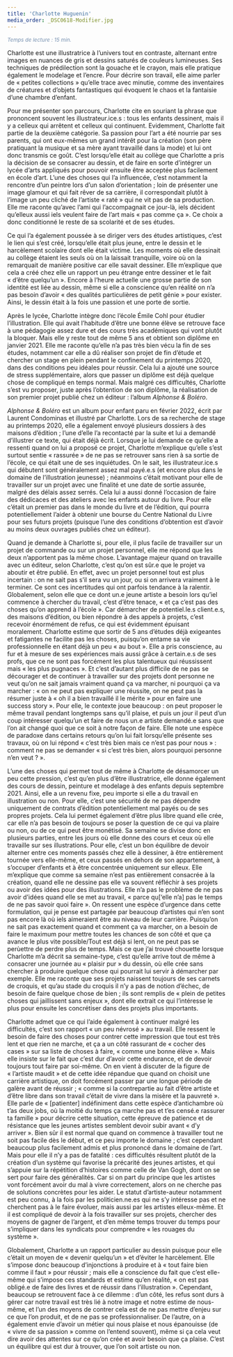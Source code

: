 ```yaml
---
title: 'Charlotte Huguenin'
media_order: _DSC0618-Modifier.jpg
---
```


<p><span style="color: #7690b0;"><em><span style="font-size: 9pt;">Temps de lecture : 15 min.</span></em></span></p>
<p>Charlotte est une illustratrice &agrave; l&rsquo;univers tout en contraste, alternant entre images en nuances de gris et dessins satur&eacute;s de couleurs lumineuses. Ses techniques de pr&eacute;dilection sont la gouache et le crayon, mais elle pratique &eacute;galement le modelage et l&rsquo;encre. Pour d&eacute;crire son travail, elle aime parler de &laquo;&nbsp;petites collections&nbsp;&raquo; qu&rsquo;elle trace avec minutie, comme des inventaires de cr&eacute;atures et d&rsquo;objets fantastiques qui &eacute;voquent le chaos et la fantaisie d&rsquo;une chambre d&rsquo;enfant.</p>
<p>Pour me pr&eacute;senter son parcours, Charlotte cite en souriant la phrase que prononcent souvent les illustrateur.ice.s&nbsp;: tous les enfants dessinent, mais il y a celleux qui arr&ecirc;tent et celleux qui continuent. Evidemment, Charlotte fait partie de la deuxi&egrave;me cat&eacute;gorie. Sa passion pour l&rsquo;art a &eacute;t&eacute; nourrie par ses parents, qui ont eux-m&ecirc;mes un grand int&eacute;r&ecirc;t pour la cr&eacute;ation (son p&egrave;re pratiquant la musique et sa m&egrave;re ayant travaill&eacute; dans la mode) et lui ont donc transmis ce go&ucirc;t. C&rsquo;est lorsqu&rsquo;elle &eacute;tait au coll&egrave;ge que Charlotte a pris la d&eacute;cision de se consacrer au dessin, et de faire en sorte d&rsquo;int&eacute;grer un lyc&eacute;e d&rsquo;arts appliqu&eacute;s pour pouvoir ensuite &ecirc;tre accept&eacute;e plus facilement en &eacute;cole d&rsquo;art. L&rsquo;une des choses qui l&rsquo;a influenc&eacute;e, c&rsquo;est notamment la rencontre d&rsquo;un peintre lors d&rsquo;un salon d&rsquo;orientation&nbsp;; loin de pr&eacute;senter une image glamour et qui fait r&ecirc;ver de sa carri&egrave;re, il correspondait plut&ocirc;t &agrave; l&rsquo;image un peu clich&eacute; de&nbsp;l&rsquo;artiste &laquo;&nbsp;rat&eacute;&nbsp;&raquo; qui ne vit pas de sa production. Elle me raconte qu&rsquo;avec l&rsquo;ami qui l&rsquo;accompagnait ce jour-l&agrave;, iels d&eacute;cident qu&rsquo;elleux aussi iels veulent faire de l&rsquo;art mais &laquo;&nbsp;pas comme &ccedil;a&nbsp;&raquo;. Ce choix a donc conditionn&eacute; le reste de sa scolarit&eacute; et de ses &eacute;tudes.</p>
<p>Ce qui l&rsquo;a &eacute;galement pouss&eacute;e &agrave; se diriger vers des &eacute;tudes artistiques, c&rsquo;est le lien qui s&rsquo;est cr&eacute;&eacute;, lorsqu&rsquo;elle &eacute;tait plus jeune, entre le dessin et le harc&egrave;lement scolaire dont elle &eacute;tait victime. Les moments o&ugrave; elle dessinait au coll&egrave;ge &eacute;taient les seuls o&ugrave; on la laissait tranquille, voire o&ugrave; on la remarquait de mani&egrave;re positive car elle savait dessiner. Elle m&rsquo;explique que cela a cr&eacute;&eacute; chez elle un rapport un peu &eacute;trange entre dessiner et le fait &laquo;&nbsp;d&rsquo;&ecirc;tre quelqu&rsquo;un&nbsp;&raquo;. Encore &agrave; l&rsquo;heure actuelle une grosse partie de son identit&eacute; est li&eacute;e au dessin, m&ecirc;me si elle a conscience qu&rsquo;en r&eacute;alit&eacute; on n&rsquo;a pas besoin d&rsquo;avoir &laquo; des qualit&eacute;s particuli&egrave;res&nbsp;de petit g&eacute;nie &raquo; pour exister. Ainsi, le dessin &eacute;tait &agrave; la fois une passion et une porte de sortie.</p>
<p>Apr&egrave;s le lyc&eacute;e, Charlotte int&egrave;gre donc l&rsquo;&eacute;cole &Eacute;mile Cohl pour &eacute;tudier l&rsquo;illustration. Elle qui avait l&rsquo;habitude d&rsquo;&ecirc;tre une bonne &eacute;l&egrave;ve se retrouve face &agrave; une p&eacute;dagogie assez dure et des cours tr&egrave;s acad&eacute;miques qui vont plut&ocirc;t la bloquer. Mais elle y reste tout de m&ecirc;me 5 ans et obtient son dipl&ocirc;me en janvier 2021. Elle me raconte qu&rsquo;elle n&rsquo;a pas tr&egrave;s bien v&eacute;cu la fin de ses &eacute;tudes, notamment car elle a d&ucirc; r&eacute;aliser son projet de fin d&rsquo;&eacute;tude et chercher un stage en plein pendant le confinement du printemps 2020, dans des conditions peu id&eacute;ales pour r&eacute;ussir. Cela lui a ajout&eacute; une source de stress suppl&eacute;mentaire, alors que passer un dipl&ocirc;me est d&eacute;j&agrave; quelque chose de compliqu&eacute; en temps normal. Mais malgr&eacute; ces difficult&eacute;s, Charlotte s&rsquo;est vu proposer, juste apr&egrave;s l&rsquo;obtention de son dipl&ocirc;me, la r&eacute;alisation de son premier projet publi&eacute; chez un &eacute;diteur&nbsp;: l&rsquo;album <em>Alphonse &amp; Bol&eacute;ro</em>.</p>
<p><em>Alphonse &amp; Bol&eacute;ro</em> est un album pour enfant paru en f&eacute;vrier 2022, &eacute;crit par Laurent Condominas et illustr&eacute; par Charlotte. Lors de sa recherche de stage au printemps 2020, elle a &eacute;galement envoy&eacute; plusieurs dossiers &agrave; des maisons d&rsquo;&eacute;dition&nbsp;; l&rsquo;une d&rsquo;elle l&rsquo;a recontact&eacute; par la suite et lui a demand&eacute; d&rsquo;illustrer ce texte, qui &eacute;tait d&eacute;j&agrave; &eacute;crit. Lorsque je lui demande ce qu&rsquo;elle a ressenti quand on lui a propos&eacute; ce projet, Charlotte m&rsquo;explique qu&rsquo;elle s&rsquo;est surtout sentie &laquo;&nbsp;rassur&eacute;e&nbsp;&raquo; de ne pas se retrouver sans rien &agrave; sa sortie de l&rsquo;&eacute;cole, ce qui &eacute;tait une de ses inqui&eacute;tudes. On le sait, les illustrateur.ice.s qui d&eacute;butent sont g&eacute;n&eacute;ralement assez mal pay&eacute;.e.s (et encore plus dans le domaine de l&rsquo;illustration jeunesse)&nbsp;; n&eacute;anmoins c&rsquo;&eacute;tait motivant pour elle de travailler sur un projet avec une finalit&eacute; et une date de sortie assur&eacute;e, malgr&eacute; des d&eacute;lais assez serr&eacute;s. Cela lui a aussi donn&eacute; l&rsquo;occasion de faire des d&eacute;dicaces et des ateliers avec les enfants autour du livre. Pour elle c&rsquo;&eacute;tait un premier pas dans le monde du livre et de l&rsquo;&eacute;dition, qui pourra potentiellement l&rsquo;aider &agrave; obtenir une bourse du Centre National du Livre pour ses futurs projets (puisque l&rsquo;une des conditions d&rsquo;obtention est d&rsquo;avoir au moins deux ouvrages publi&eacute;s chez un &eacute;diteur).</p>
<p>Quand je demande &agrave; Charlotte si, pour elle, il plus facile de travailler sur un projet de commande ou sur un projet personnel, elle me r&eacute;pond que les deux n&rsquo;apportent pas la m&ecirc;me chose. L&rsquo;avantage majeur quand on travaille avec un &eacute;diteur, selon Charlotte, c&rsquo;est qu&rsquo;on est s&ucirc;r.e que le projet va aboutir et &ecirc;tre publi&eacute;. En effet, avec un projet personnel tout est plus incertain&nbsp;: on ne sait pas s&rsquo;il sera vu un jour, ou si on arrivera vraiment &agrave; le terminer. Ce sont ces incertitudes qui ont parfois tendance &agrave; la ralentir. Globalement, selon elle que ce dont un.e jeune artiste a besoin lors qu&rsquo;iel commence &agrave; chercher du travail, c&rsquo;est d&rsquo;&ecirc;tre tenace, &laquo; et &ccedil;a c&rsquo;est pas des choses qu&rsquo;on apprend &agrave; l&rsquo;&eacute;cole&nbsp;&raquo;.&nbsp;Car d&eacute;marcher de potentiel.le.s client.e.s, des maisons d&rsquo;&eacute;dition, ou bien r&eacute;pondre &agrave; des appels &agrave; projets, c&rsquo;est recevoir &eacute;norm&eacute;ment de refus, ce qui est &eacute;videmment &eacute;puisant moralement. Charlotte estime que sortir de 5 ans d&rsquo;&eacute;tudes d&eacute;j&agrave; exigeantes et fatigantes ne facilite pas les choses, puisqu&rsquo;on entame sa vie professionnelle en &eacute;tant d&eacute;j&agrave; un peu &laquo;&nbsp;au bout&nbsp;&raquo;. Elle a pris conscience, au fur et &agrave; mesure de ses exp&eacute;riences mais aussi gr&acirc;ce &agrave; certain.e.s de ses profs, que ce ne sont pas forc&eacute;ment les plus talentueux qui r&eacute;ussissent mais &laquo;&nbsp;les plus pugnaces&nbsp;&raquo;. Et c&rsquo;est d&rsquo;autant plus difficile de ne pas se d&eacute;courager et de continuer &agrave; travailler sur des projets dont personne ne veut qu&rsquo;on ne sait jamais vraiment quand &ccedil;a va marcher, ni pourquoi &ccedil;a va marcher&nbsp;: &laquo;&nbsp;on ne peut pas expliquer une r&eacute;ussite, on ne peut pas la r&eacute;sumer juste &agrave; &laquo;&nbsp;oh il a bien travaill&eacute; il le m&eacute;rite&nbsp;&raquo; pour en faire une success story&nbsp;&raquo;. Pour elle, le contexte joue beaucoup&nbsp;: on peut proposer le m&ecirc;me travail pendant longtemps sans qu&rsquo;il plaise, et puis un jour il peut d&rsquo;un coup int&eacute;resser quelqu&rsquo;un et faire de nous un.e artiste demand&eacute;.e sans que l&rsquo;on ait chang&eacute; quoi que ce soit &agrave; notre fa&ccedil;on de faire. Elle note une esp&egrave;ce de paradoxe dans certains retours qu&rsquo;on lui fait lorsqu&rsquo;elle pr&eacute;sente ses travaux, o&ugrave; on lui r&eacute;pond &laquo;&nbsp;c&rsquo;est tr&egrave;s bien mais ce n&rsquo;est pas pour nous&nbsp;&raquo;&nbsp;: comment ne pas se demander &laquo;&nbsp;si c&rsquo;est tr&egrave;s bien, alors pourquoi personne n&rsquo;en veut&nbsp;?&nbsp;&raquo;.</p>
<p>L&rsquo;une des choses qui permet tout de m&ecirc;me &agrave; Charlotte de d&eacute;samorcer un peu cette pression, c&rsquo;est qu&rsquo;en plus d&rsquo;&ecirc;tre illustratrice, elle donne &eacute;galement des cours de dessin, peinture et modelage &agrave; des enfants depuis septembre 2021. Ainsi, elle a un revenu fixe, peu importe si elle a du travail en illustration ou non. Pour elle, c&rsquo;est une s&eacute;curit&eacute; de ne pas d&eacute;pendre uniquement de contrats d&rsquo;&eacute;dition potentiellement mal pay&eacute;s ou de ses propres projets. Cela lui permet &eacute;galement d&rsquo;&ecirc;tre plus libre quand elle cr&eacute;e, car elle n&rsquo;a pas besoin de toujours se poser la question de ce qui va plaire ou non, ou de ce qui peut &ecirc;tre mon&eacute;tis&eacute;. Sa semaine se divise donc en plusieurs parties, entre les jours o&ugrave; elle donne des cours et ceux o&ugrave; elle travaille sur ses illustrations. Pour elle, c&rsquo;est un bon &eacute;quilibre&nbsp;de devoir alterner entre ces moments pass&eacute;s chez elle &agrave; dessiner, &agrave; &ecirc;tre enti&egrave;rement tourn&eacute;e vers elle-m&ecirc;me, et ceux pass&eacute;s en dehors de son appartement, &agrave; s&rsquo;occuper d&rsquo;enfants et &agrave; &ecirc;tre concentr&eacute;e uniquement sur elleux. Elle m&rsquo;explique que comme sa semaine n&rsquo;est pas enti&egrave;rement consacr&eacute;e &agrave; la cr&eacute;ation, quand elle ne dessine pas elle va souvent r&eacute;fl&eacute;chir &agrave; ses projets ou avoir des id&eacute;es pour des illustrations. Elle n&rsquo;a pas le probl&egrave;me de ne pas avoir d&rsquo;id&eacute;es quand elle se met au travail, &laquo;&nbsp;parce qu[&lsquo;elle n&rsquo;a] pas le temps de ne pas savoir quoi faire&nbsp;&raquo;. On ressent une esp&egrave;ce d&rsquo;urgence dans cette formulation, qui je pense est partag&eacute;e par beaucoup d&rsquo;artistes qui n&rsquo;en sont pas encore l&agrave; o&ugrave; iels aimeraient &ecirc;tre au niveau de leur carri&egrave;re. Puisqu&rsquo;on ne sait pas exactement quand et comment &ccedil;a va marcher, on a besoin de faire le maximum pour mettre toutes les chances de son c&ocirc;t&eacute; et que &ccedil;a avance le plus vite possible/Tout est d&eacute;j&agrave; si lent, on ne peut pas se per&ugrave;ettre de perdre plus de temps. Mais ce que j&rsquo;ai trouv&eacute; chouette lorsque Charlotte m&rsquo;a d&eacute;crit sa semaine-type, c&rsquo;est qu&rsquo;elle arrive tout de m&ecirc;me &agrave; consacrer une journ&eacute;e au &laquo;&nbsp;plaisir pur&nbsp;&raquo; du dessin, o&ugrave; elle cr&eacute;e sans chercher &agrave; produire quelque chose qui pourrait lui servir &agrave; d&eacute;marcher par exemple. Elle me raconte que ses projets naissent toujours de ses carnets de croquis, et qu&rsquo;au stade du croquis il n&rsquo;y a pas de notion d&rsquo;&eacute;chec, de besoin de faire quelque chose de bien&nbsp;; ils sont remplis de &laquo;&nbsp;plein de petites choses qui jaillissent sans enjeux&nbsp;&raquo;, dont elle extrait ce qui l&rsquo;int&eacute;resse le plus pour ensuite les concr&eacute;tiser dans des projets plus importants.</p>
<p>Charlotte admet que ce qui l&rsquo;aide &eacute;galement &agrave; continuer malgr&eacute; les difficult&eacute;s, c&rsquo;est son rapport &laquo;&nbsp;un peu n&eacute;vros&eacute;&nbsp;&raquo; au travail. Elle ressent le besoin de faire des choses pour contrer cette impression que tout est tr&egrave;s lent et que rien ne marche, et &ccedil;a a un c&ocirc;t&eacute; rassurant de &laquo;&nbsp;cocher des cases&nbsp;&raquo; sur sa liste de choses &agrave; faire, &laquo;&nbsp;comme une bonne &eacute;l&egrave;ve&nbsp;&raquo;.&nbsp;Mais elle insiste sur le fait que c&rsquo;est dur d&rsquo;avoir cette endurance, et de devoir toujours tout faire par soi-m&ecirc;me. On en vient &agrave; discuter de la figure de &laquo;&nbsp;l&rsquo;artiste maudit&nbsp;&raquo; et de cette id&eacute;e r&eacute;pandue que quand on choisit une carri&egrave;re artistique, on doit forc&eacute;ment passer par une longue p&eacute;riode de gal&egrave;re avant de r&eacute;ussir&nbsp;; &laquo;&nbsp;comme si la contrepartie au fait d&rsquo;&ecirc;tre artiste et d&rsquo;&ecirc;tre libre dans son travail c&rsquo;&eacute;tait de vivre dans la mis&egrave;re et la pauvret&eacute;&nbsp;&raquo;. Elle parle de &laquo;&nbsp;[patienter] ind&eacute;finiment dans cette esp&egrave;ce d&rsquo;antichambre o&ugrave; t&rsquo;as deux jobs, o&ugrave; la moiti&eacute; du temps &ccedil;a marche pas et t&rsquo;es cens&eacute;.e rassurer ta famille&nbsp;&raquo; pour d&eacute;crire cette situation, cette &eacute;preuve de patience et de r&eacute;sistance que les jeunes artistes semblent devoir subir avant &laquo;&nbsp;d&rsquo;y arriver&nbsp;&raquo;. Bien s&ucirc;r il est normal que quand on commence &agrave; travailler tout ne soit pas facile d&egrave;s le d&eacute;but, et ce peu importe le domaine&nbsp;; c&rsquo;est cependant beaucoup plus facilement admis et plus prononc&eacute; dans le domaine de l&rsquo;art. Mais pour elle il n&rsquo;y a pas de fatalit&eacute;&nbsp;: ces difficult&eacute;s r&eacute;sultent plut&ocirc;t de la cr&eacute;ation d&rsquo;un syst&egrave;me qui favorise la pr&eacute;carit&eacute; des jeunes artistes, et qui s&rsquo;appuie sur la r&eacute;p&eacute;tition d&rsquo;histoires comme celle de Van Gogh, dont on se sert pour faire des g&eacute;n&eacute;ralit&eacute;s. Car si on part du principe que les artistes vont forc&eacute;ment avoir du mal &agrave; vivre correctement, alors on ne cherche pas de solutions concr&egrave;tes pour les aider. Le statut d&rsquo;artiste-auteur notamment est peu connu, &agrave; la fois par les politicien.ne.es qui ne s&rsquo;y int&eacute;resse pas et ne cherchent pas &agrave; le faire &eacute;voluer, mais aussi par les artistes elleux-m&ecirc;me. Et il est compliqu&eacute; de devoir &agrave; la fois travailler sur ses projets, chercher des moyens de gagner de l&rsquo;argent, et d&rsquo;en m&ecirc;me temps trouver du temps pour s&rsquo;impliquer dans les syndicats pour comprendre &laquo;&nbsp;les rouages du syst&egrave;me&nbsp;&raquo;.</p>
<p>Globalement, Charlotte a un rapport particulier au dessin puisque pour elle c&rsquo;&eacute;tait un moyen de &laquo;&nbsp;devenir quelqu&rsquo;un&nbsp;&raquo; et d&rsquo;&eacute;viter le harc&egrave;lement. Elle s&rsquo;impose donc beaucoup d&rsquo;injonctions &agrave; produire et &agrave; &laquo;&nbsp;tout faire bien comme il faut &raquo; pour r&eacute;ussir&nbsp;; mais elle a conscience du fait que c&rsquo;est elle-m&ecirc;me qui s&rsquo;impose ces standards et estime qu&rsquo;en r&eacute;alit&eacute;, &laquo;&nbsp;on est pas oblig&eacute;.e de faire des livres et de r&eacute;ussir dans l&rsquo;illustration &raquo;. Cependant, beaucoup se retrouvent face &agrave; ce dilemme : d&rsquo;un c&ocirc;t&eacute;, les refus sont durs &agrave; g&eacute;rer car notre travail est tr&egrave;s li&eacute; &agrave; notre image et notre estime de nous-m&ecirc;me, et l&rsquo;un des moyens de contrer cela est de ne pas mettre d&rsquo;enjeu sur ce que l&rsquo;on produit, et de ne pas se professionnaliser. De l&rsquo;autre, on a &eacute;galement envie d&rsquo;avoir un m&eacute;tier qui nous plaise et nous &eacute;panouisse (de &laquo;&nbsp;vivre de sa passion&nbsp;&raquo; comme on l&rsquo;entend souvent), m&ecirc;me si &ccedil;a cela veut dire avoir des attentes sur ce qu&rsquo;on cr&eacute;e et avoir besoin que &ccedil;a plaise. C&rsquo;est un &eacute;quilibre qui est dur &agrave; trouver, que l&rsquo;on soit artiste ou non.</p>
<p>&nbsp;</p>